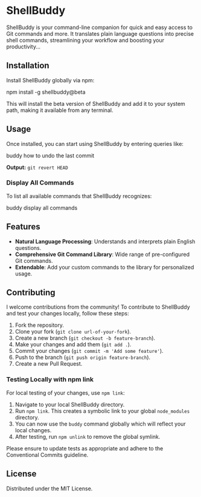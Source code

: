 # ShellBuddy

ShellBuddy is your command-line companion for quick and easy access to Git commands and more. It translates plain language questions into precise shell commands, streamlining your workflow and boosting your productivity...

## Installation

Install ShellBuddy globally via npm:

npm install -g shellbuddy@beta

This will install the beta version of ShellBuddy and add it to your system path, making it available from any terminal.

## Usage

Once installed, you can start using ShellBuddy by entering queries like:

buddy how to undo the last commit

**Output:** `git revert HEAD`

### Display All Commands

To list all available commands that ShellBuddy recognizes:

buddy display all commands

## Features

- **Natural Language Processing**: Understands and interprets plain English questions.
- **Comprehensive Git Command Library**: Wide range of pre-configured Git commands.
- **Extendable**: Add your custom commands to the library for personalized usage.

## Contributing

I welcome contributions from the community! To contribute to ShellBuddy and test your changes locally, follow these steps:

1. Fork the repository.
2. Clone your fork (`git clone url-of-your-fork`).
3. Create a new branch (`git checkout -b feature-branch`).
4. Make your changes and add them (`git add .`).
5. Commit your changes (`git commit -m 'Add some feature'`).
6. Push to the branch (`git push origin feature-branch`).
7. Create a new Pull Request.

### Testing Locally with npm link

For local testing of your changes, use `npm link`:

1. Navigate to your local ShellBuddy directory.
2. Run `npm link`. This creates a symbolic link to your global `node_modules` directory.
3. You can now use the `buddy` command globally which will reflect your local changes.
4. After testing, run `npm unlink` to remove the global symlink.

Please ensure to update tests as appropriate and adhere to the Conventional Commits guideline.

## License

Distributed under the MIT License.
